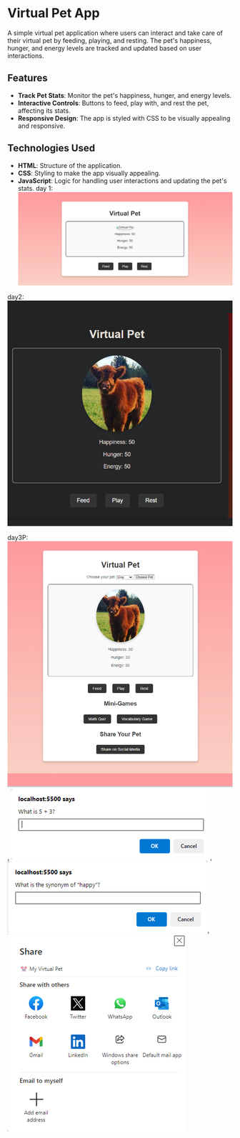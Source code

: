 # Virtual Pet App

A simple virtual pet application where users can interact and take care of their virtual pet by feeding, playing, and resting. The pet's happiness, hunger, and energy levels are tracked and updated based on user interactions.

## Features

- **Track Pet Stats**: Monitor the pet's happiness, hunger, and energy levels.
- **Interactive Controls**: Buttons to feed, play with, and rest the pet, affecting its stats.
- **Responsive Design**: The app is styled with CSS to be visually appealing and responsive.

## Technologies Used

- **HTML**: Structure of the application.
- **CSS**: Styling to make the app visually appealing.
- **JavaScript**: Logic for handling user interactions and updating the pet's stats.
day 1: ![alt text](image.png)

day2: ![alt text](image-1.png)

day3P: ![alt text](image-2.png), ![alt text](image-3.png), ![alt text](image-4.png), ![alt text](image-5.png)